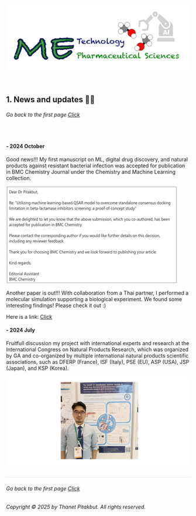 ![](../images/cv-header.png)

&nbsp;

## 1. News and updates 🚀🌓

###### Go back to the first page [Click](../README.md)

&nbsp;

#### - 2024 October

Good news!!! My first manuscript on ML, digital drug discovery, and natural products against resistant bacterial infection was accepted for publication in BMC Chemistry Journal under the Chemistry and Machine Learning collection.

![](../images/24oct_news2a.png)

Another paper is out!!! With collaboration from a Thai partner, I performed a molecular simulation supporting  a biological experiment. We found some interesting findings! Please check it out :)

Here is a link: [Click](https://www.mdpi.com/2075-1729/14/11/1400)


#### - 2024 July

Fruitfull discussion my project with international experts and research at the International Congress on Natural Products Research, which was organized by GA and co-organized by multiple international natural products scientific associations, such as DFERP (France), ISF (Italy), PSE (EU), ASP (USA), JSP (Japan), and KSP (Korea).

![](../images/24july_poster.png)

![](../images/line04.png)
###### Go back to the first page [Click](../README.md)
###### Copyright © 2025 by Thanet Pitakbut. All rights reserved.
